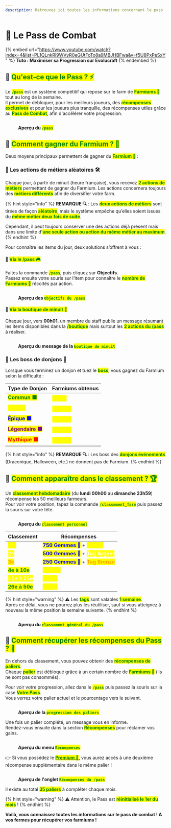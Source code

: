 ```yaml
---
description: Retrouvez ici toutes les informations concernant le pass
---
```


# 🔱 Le Pass de Combat

{% embed url="https://www.youtube.com/watch?index=4&list=PL1QLnkRl9WVyR0eGUtFoTo8a9MBJHBFwa&v=f5U8PxPeSxY" %}
**Tuto : Maximiser sa Progression sur Evolucraft**
{% endembed %}

## 💠 <mark style="color:green;">Qu'est-ce que le Pass ? ⚡</mark>

Le <mark style="color:green;">**`/pass`**</mark> est un système compétitif qui repose sur le farm de <mark style="color:green;">**Farmiums 🔱**</mark> tout au long de la semaine.  
Il permet de débloquer, pour les meilleurs joueurs, des <mark style="color:green;">**récompenses exclusives**</mark> et pour les joueurs plus tranquille, des récompenses utiles grâce au <mark style="color:green;">**Pass de Combat**</mark>, afin d'accélérer votre progression.

<figure><img src="../.gitbook/assets/Pass/InterfacePass.png" alt=""><figcaption><p><strong>Aperçu du </strong><mark style="color:green;"><strong><code>/pass</code></strong></mark></p></figcaption></figure>

## 💠 <mark style="color:green;">Comment gagner du Farmium ? 🔱</mark>

Deux moyens principaux permettent de gagner du <mark style="color:green;">**Farmium 🔱**</mark> :

### 🔷 Les actions de métiers aléatoires 🛠️
Chaque jour, à partir de minuit (heure française), vous recevez <mark style="color:green;">**2 actions de métiers**</mark> permettant de gagner du Farmium. Les actions concernera toujours des <mark style="color:green;">**métiers différents**</mark> afin de diversifier votre farm.

{% hint style="info" %}
**REMARQUE 🔍** : Les <mark style="color:green;">**deux actions de métiers**</mark> sont tirées de façon <mark style="color:green;">**aléatoire**</mark>, mais le système empêche qu’elles soient issues du <mark style="color:green;">**même métier deux fois de suite**</mark>. 

Cependant, il peut toujours conserver une des actions déjà présent mais dans une limite d'<mark style="color:green;">**une seule action ou action du même métier au maximum**</mark>.
{% endhint %}

Pour connaître les items du jour, deux solutions s’offrent à vous :

#### 🔸 <mark style="color:green;">Via le /pass 🎮</mark>
Faites la commande <mark style="color:green;">**`/pass`**</mark>, puis cliquez sur **Objectifs**.  
Passez ensuite votre souris sur l’item pour connaître le <mark style="color:green;">**nombre de Farmiums 🔱**</mark> récoltés par action.

<figure><img src="../.gitbook/assets/Pass/Objectifs.png" alt=""><figcaption><p><strong>Aperçu des </strong><mark style="color:green;"><strong><code>Objectifs du /pass</code></strong></mark></p></figcaption></figure>

#### 🔸 <mark style="color:green;">Via la boutique de minuit 📢</mark>
Chaque jour, vers **00h01**, un membre du staff publie un message résumant les items disponibles dans la <mark style="color:green;">**/boutique**</mark> mais surtout les <mark style="color:green;">**2 actions du /pass**</mark> à réaliser.  

<figure><img src="../.gitbook/assets/Pass/MessageDiscord.png" alt=""><figcaption><p><strong>Aperçu du message de la </strong><mark style="color:green;"><strong><code>boutique de minuit</code></strong></mark></p></figcaption></figure>

### 🔷 Les boss de donjons 🐲
Lorsque vous terminez un donjon et tuez le <mark style="color:green;">**boss**</mark>, vous gagnez du Farmium selon la difficulté :

| Type de Donjon                                           | Farmiums obtenus                                   |
| -------------------------------------------------------- | ------------------------------------------------- |
| <mark style="color:green;">**Commun 🟩**</mark>          | <mark style="color:yellow;">**500 🔱**</mark>     |
| <mark style="color:yellow;">**Rare 🟨**</mark>           | <mark style="color:yellow;">**1 000 🔱**</mark>   |
| <mark style="color:blue;">**Épique 🟦**</mark>           | <mark style="color:yellow;">**1 500 🔱**</mark>   |
| <mark style="color:purple;">**Légendaire 🟪**</mark>     | <mark style="color:yellow;">**3 000 🔱**</mark>   |
| <mark style="color:red;">**Mythique 🟥**</mark>          | <mark style="color:yellow;">**6 000 🔱**</mark>   |

{% hint style="info" %}
**REMARQUE 🔍** : Les boss des <mark style="color:green;">**donjons événements**</mark> (Draconique, Halloween, etc.) ne donnent pas de Farmium.
{% endhint %}

## 💠 <mark style="color:green;">Comment apparaître dans le classement ? 🏆</mark>

Un <mark style="color:green;">**classement hebdomadaire**</mark> (du **lundi 00h00** au **dimanche 23h59**) récompense les 50 meilleurs farmeurs.  
Pour voir votre position, tapez la commande <mark style="color:green;">**`/classement_farm`**</mark> puis passez la souris sur votre tête.

<figure><img src="../.gitbook/assets/Pass/ClassementPerso.png" alt=""><figcaption><p><strong>Aperçu du </strong><mark style="color:green;"><strong><code>classement personnel</code></strong></mark></p></figcaption></figure>

| Classement                                    | Récompenses                                                                 |
| --------------------------------------------- | --------------------------------------------------------------------------- |
| <mark style="color:yellow;">**1er**</mark>    | <mark style="color:blue;">**750 Gemmes 💎**</mark> + <mark style="color:yellow;">**Tag Or**</mark> |
| <mark style="color:white;">**2e**</mark>      | <mark style="color:blue;">**500 Gemmes 💎**</mark> + <mark style="color:white;">**Tag Argent**</mark> |
| <mark style="color:orange;">**3e**</mark>     | <mark style="color:blue;">**250 Gemmes 💎**</mark> + <mark style="color:orange;">**Tag Bronze**</mark> |
| <mark style="color:green;">**4e à 10e**</mark>| <mark style="color:yellow;">**100K 💲**</mark> |
| <mark style="color:white;">**11e à 25e**</mark>| <mark style="color:yellow;">**25K 💲**</mark> |
| <mark style="color:green;">**26e à 50e**</mark>| <mark style="color:yellow;">**10K 💲**</mark> |

{% hint style="warning" %}
⚠️ Les <mark style="color:green;">**tags**</mark> sont valables <mark style="color:green;">**1 semaine**</mark>.  
Après ce délai, vous ne pourrez plus les réutiliser, sauf si vous atteignez à nouveau la même position la semaine suivante.
{% endhint %}

<figure><img src="../.gitbook/assets/Pass/Classement.png" alt=""><figcaption><p><strong>Aperçu du </strong><mark style="color:green;"><strong><code>classement général du /pass</code></strong></mark></p></figcaption></figure>

## 💠 <mark style="color:green;">Comment récupérer les récompenses du Pass ? 🎁</mark>

En dehors du classement, vous pouvez obtenir des <mark style="color:green;">**récompenses de paliers**</mark>.  
Chaque <mark style="color:green;">**palier**</mark> est débloqué grâce à un certain nombre de <mark style="color:green;">**Farmiums 🔱**</mark> (ils ne sont pas consommés).

Pour voir votre progression, allez dans le <mark style="color:green;">**`/pass`**</mark> puis passez la souris sur la case <mark style="color:green;">**Votre Pass**</mark>.  
Vous verrez votre palier actuel et le pourcentage vers le suivant.

<figure><img src="../.gitbook/assets/Pass/VotrePass.png" alt=""><figcaption><p><strong>Aperçu de la </strong><mark style="color:green;"><strong><code>progression des paliers</code></strong></mark></p></figcaption></figure>

Une fois un palier complété, un message vous en informe.  
Rendez-vous ensuite dans la section <mark style="color:green;">**Récompenses**</mark> pour réclamer vos gains.

<figure><img src="../.gitbook/assets/Pass/Récompense.png" alt=""><figcaption><p><strong>Aperçu du menu </strong><mark style="color:green;"><strong><code>Récompenses</code></strong></mark></p></figcaption></figure>

👉 Si vous possédez le [<mark style="color:green;">**Premium 👑**</mark>](https://wiki.evolucraft.fr/le-gameplay/les-grades#abonnement-premium), vous aurez accès à une deuxième récompense supplémentaire dans le même palier !

<figure><img src="../.gitbook/assets/Pass/RéclamationPalier.png" alt=""><figcaption><p><strong>Aperçu de l'onglet </strong><mark style="color:green;"><strong><code>Récompenses du /pass</code></strong></mark></p></figcaption></figure>

Il existe au total <mark style="color:green;">**35 paliers**</mark> à compléter chaque mois.  

{% hint style="warning" %}
⚠️ Attention, le Pass est <mark style="color:green;">**réinitialisé le 1er du mois**</mark> !
{% endhint %}

**Voilà, vous connaissez toutes les informations sur le pass de combat ! A vos fermes pour récupérer vos farmiums !**

